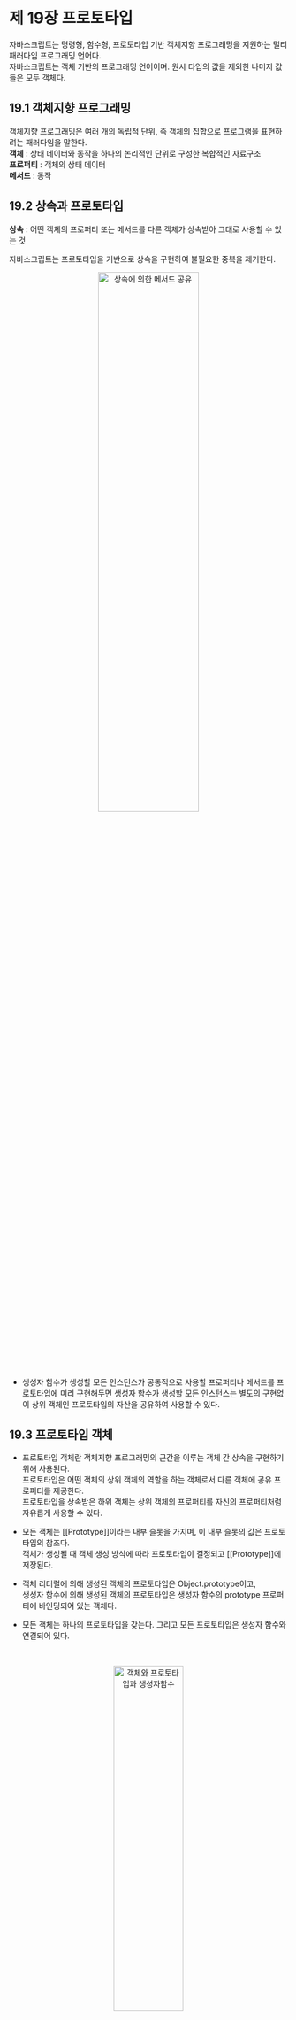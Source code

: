제 19장 프로토타입
====================

자바스크립트는 명령형, 함수형, 프로토타입 기반 객체지향 프로그래밍을 지원하는 멀티 패러다임 프로그래밍 언어다.   
자바스크립트는 객체 기반의 프로그래밍 언어이며. 원시 타입의 값을 제외한 나머지 값들은 모두 객체다.

19.1 객체지향 프로그래밍
-------------------------
객체지향 프로그래밍은 여러 개의 독립적 단위, 즉 객체의 집합으로 프로그램을 표현하려는 패러다임을 말한다.  
**객체** : 상태 데이터와 동작을 하나의 논리적인 단위로 구성한 복합적인 자료구조   
**프로퍼티** : 객체의 상태 데이터   
**메서드** : 동작

19.2 상속과 프로토타입
------------------------
**상속** : 어떤 객체의 프로퍼티 또는 메서드를 다른 객체가 상속받아 그대로 사용할 수 있는 것   

자바스크립트는 프로토타입을 기반으로 상속을 구현하여 불필요한 중복을 제거한다.
<br/>
<p align="center">
  <img src="./img/상속에 의한 메서드 공유.PNG" width="60%" height="50%" title="상속에 의한 메서드 공유" alt="상속에 의한 메서드 공유"></img>
</p>
<br/>

* 생성자 함수가 생성할 모든 인스턴스가 공통적으로 사용할 프로퍼티나 메서드를 프로토타입에 미리 구현해두면 생성자 함수가 생성할
모든 인스턴스는 별도의 구현없이 상위 객체인 프로토타입의 자산을 공유하여 사용할 수 있다.

19.3 프로토타입 객체
-----------------------
* 프로토타입 객체란 객체지향 프로그래밍의 근간을 이루는 객체 간 상속을 구현하기 위해 사용된다.   
프로토타입은 어떤 객체의 상위 객체의 역할을 하는 객체로서 다른 객체에 공유 프로퍼티를 제공한다.   
프로토타입을 상속받은 하위 객체는 상위 객체의 프로퍼티를 자신의 프로퍼티처럼 자유롭게 사용할 수 있다.   

* 모든 객체는 [[Prototype]]이라는 내부 슬롯을 가지며, 이 내부 슬롯의 값은 프로토타입의 참조다.   
객체가 생성될 때 객체 생성 방식에 따라 프로토타입이 결정되고 [[Prototype]]에 저장된다.   

* 객체 리터럴에 의해 생성된 객체의 프로토타입은 Object.prototype이고,   
생성자 함수에 의해 생성된 객체의 프로토타입은 생성자 함수의 prototype 프로퍼티에 바인딩되어 있는 객체다.

* 모든 객체는 하나의 프로토타입을 갖는다. 그리고 모든 프로토타입은 생성자 함수와 연결되어 있다.   
<br/>
<p align="center">
  <img src="./img/객체와 프로토타입과 생성자함수.PNG" width="50%" height="40%" title="객체와 프로토타입과 생성자함수" alt="객체와 프로토타입과 생성자함수"></img>
</p>
<br/>

[[Prototype]] 내부 슬롯에 직접 접근할 수는 없지만, __ prototype __ 접근자 프로퍼티를 통해 자신의 프로토타입, 즉 자신의 [[Prototype]] 내부 슬롯이 가리키는 프로토타입에 간접적으로 접근할 수 있다.   

프로토타입은 자신의 constructor 프로퍼티를 통해 생성자 함수에 접근할 수 있고, 생성자 함수는 자신의 prototype 프로퍼티를 통해 
프로토타입에 접근할 수 있다.

### 19.3.1 __ prototype __ 접근자 프로퍼티   
모든 객체는 __ prototype __ 접근자 프로퍼티를 통해 자신의 프로토타입, 즉 자신의 [[Prototype]] 내부 슬롯에 간접적으로 접근할 수 있다.

__1. __ prototype __ 는 접근자 프로퍼티다.__
*  [[Prototype]] 내부 슬롯에는 직접 접근할 수 없으며, __ prototype __ 접근자 프로퍼티를 통해 간접적으로 [[Prototype]] 내부 슬롯의 값, 즉 프로토타입에 접근할 수 있다.
*  접근자 프로퍼티는 자체적으로 값([[Value]] 프로퍼티)를 갖지 않고 접근자 함수([[Get]], [[Set]]) 프로퍼티 어트리뷰트로 구성된 프로퍼티다.
*  __ prototype __ 접근자 프로퍼티를 통해 프로토타입에 접근하면 내부적으로 __ prototype __ 접근자 프로퍼티의 [[Get]]이 호출된다.   
__ prototype __ 접근자 프로퍼티를 통해 새로운 프로토타입을 할당하면 __ prototype __ 접근자 프로퍼티의 [[Set]]이 호출된다.

__2. __ prototype __ 접근자 프로퍼티는 상속을 통해 사용된다.__
* __ prototype __ 접근자 프로퍼티는 객체가 직접 소유하는 프로퍼티가 아니라 Object.prototype의 프로퍼티다.   
모든 객체는 상속을 통해 Object.prototype.__ prototype __ 접근자 프로퍼티를 사용할 수 있다.

__3. __ prototype __ 접근자 프로퍼티를 통해 프로토타입에 접근하는 이유__
* [[Prototype]] 내부 슬롯의 값, 즉 프로토타입에 접근하기 위해 접근자 프로퍼티를 사용하는 이유는 상호 참조에 의해 프로토타입 체인이 생성되는 것을 방지하기 위해서이다.
* 프로퍼티 검색 방향이 한쪽 방향으로만 흘러가야 한다. 객체끼리 서로가 자신의 프로토타입이 되는 비정상적인 프로토타입 체인이 만들어지면 프로토타입 체인 종점이 존재하지 않아서 프로퍼티를 검색할 때 무한 루프에 빠진다.

__4. __ prototype __ 접근자 프로퍼티를 코드 내에서 직접 사용하는 것은 권장하지 않는다.__
* 모든 객체가 __ prototype __ 접근자 프로퍼티를 사용할 수 있는 것은 아니다. 직접 상속을 통해 Object.prototype을 상속받지 않는 객체를 생성할 수도 있기 때문에 __ prototype __ 접근자 프로퍼티를 사용할 수 없는 경우가 있다.
* __ prototype __ 접근자 프로퍼티 대신 프로토타입의 참조를 취득하고 싶은 경우에는 Object.getPrototypeOf 메서드를 사용   
프로토타입을 교체하고 싶은 경우에는 Object.setPrototypeOf 메서드를 사용할 것을 권장한다.
<br/>
<p align="center">
  <img src="./img/Object.getPrototypeOf.PNG" width="50%" height="40%" title="Object.getPrototypeOf" alt="Object.getPrototypeOf"></img>
</p>
<br/>

### 19.3.2 함수 객체의 prototype 프로퍼티   
* 함수 객체만이 소유하는 prototype 프로퍼티는 생성자 함수가 생성할 인스턴스의 프로토타입을 가리킨다.(일반 객체는 소유 x)   

* 생성자 함수로서 호출할 수 없는 함수, 즉 non-constructor인 화살표 함수와 ES6 메서드 축약 표현으로 정의한 메서드는 prototype 프로퍼티를 소유하지 않으며 프로토타입도 생성하지 않는다.

* 모든 객체가 가지고 있는 (Object.prototype으로부터 상속받은) __ prototype __ 접근자 프로퍼티와 함수 객체만이 가지고 있는 prototype 프로퍼티는 결국 동일한 프로토타입을 가리킨다. 
<br/>
<p align="center">
  <img src="./img/프로토타입객체접근.PNG" width="50%" height="40%" title="프로토타입객체접근" alt="프로토타입객체접근"></img>
</p>
<br/>

### 19.3.3 프로토타입의 constructor 프로퍼티와 생성자 함수   
모든 프로토타입은 constructor 프로퍼티를 갖는다.   
이 constructor 프로퍼티는 prototype 프로퍼티로 자신을 참조하고 있는 생성자 함수를 가리킨다.   
이 연결은 생성자 함수가 생성될 때, 즉 함수 객체가 생성될 때 이뤄진다.

19.4 리터럴 표시에 의해 생성된 객체의 생성자 함수와 프로토타입
----------------------------------------------------------------
* 생성자 함수에 의해 생성된 인스턴스는 프로토타입의 constructor 프로퍼티에 의해 생성자 함수와 연결된다.   
이때 constructor 프로퍼티가 가리키는 생성자 함수는 인스턴스를 생성한 생성자 함수다.

* 리터럴 표기법에 의한 객체 생성 방식과 같이 명시적으로 new 연산자와 함께 생성자 함수를 호출하여 인스턴스를 생성하지 않는 객체 생성 방식도 있다.   
리터럴 표기법에 의해 생성된 객체도 물론 프로토타입이 존재한다.   
하지만 이런 객체의 경우 프로토타입의 constructor 프로퍼티가 가리키는 생성자 함수가 반드시 객체를 생성한 생성자 함수라고 단정할 수는 없다. (객체 리터럴에 의해 생성된 객체는 Object 생성자 함수가 생성한 객체가 아니다.)

* 프로토타입은 생성자 함수와 더불어 생성되며 prototype, construtor 프로퍼티에 의해 연결되어 있다.   
프로토타입과 생성자 함수는 단독으로 존재할 수 없고 언제나 쌍으로 존재한다.

* 프로토타입의 constructor 프로퍼티를 통해 연결되어 있는 생성자 함수를, 리터럴 표기법으로 생성한 객체를 생성한 생성자 함수로 생각해도 됨

19.5 프로토타입의 생성 시점
-------------------------------
* 객체는 리터럴 표기법 또는 생성자 함수에 의해 생성되므로 결국 모든 객체는 생성자 함수와 연결되어 있다.
* 프로토타입은 생성자 함수가 생성되는 시점에 더불어 생성된다.

### 19.5.1 사용자 정의 생성자 함수와 프로토타입 생성 시점   
* 생성자 함수로서 호출할 수 있는 함수, 즉 constructor는 함수 정의가 평가되어 함수 객체를 생성하는 시점에 프로토타입도 더불어 생성된다.
* 생성자 함수로서 호출할 수 없는 함수, 즉 non-constructor는 프로토타입이 생성되지 않는다.
* 빌트인 생성자 함수가 아닌 사용자 정의 생성자 함수는 자신이 평가되어 함수 객체로 생성되는 시점에 프로토타입도 더불어 생성되며, 생성된 프로토타입의 프로토타입은 언제나 Obejct.prototype이다.

### 19.5.2 빌트인 생성자 함수와 프로토타입 생성 시점   
* 빌트인 생성자 함수(Object, String, Number, Function, Array ...)도 일반 함수와 같이 빌트인 생성자 함수가 생성되는 시점에 프로토타입이 생성된다.   
모든 빌트인 생성자 함수는 전역 객체가 생성되는 시점에 생성된다.   
생성된 프로토타입은 빌트인 생성자 함수의 prototype 프로퍼티에 바인딩된다.

* 이처럼 객체가 생성되기 이전에 생성자 함수와 프로토타입은 이미 객체화되어 존재한다.   
이후 생성자 함수 또는 리터럴 표기법으로 객체를 생성하면 프로토타입은 생성된 객체의 [[Prototype]] 내부 슬롯에 할당된다.   
이로써 생성된 객체는 프로토타입을 상속받는다.

19.6 객체의 생성 방식과 프로토타입의 결정
------------------------------------------
